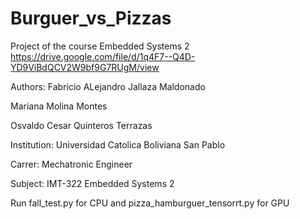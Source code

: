 # Burguer_vs_Pizzas
Project of the course Embedded Systems 2 
https://drive.google.com/file/d/1q4F7--Q4D-YD9ViBdQCV2W9bf9G7RUgM/view

Authors:
Fabricio ALejandro Jallaza Maldonado

Mariana Molina Montes

Osvaldo Cesar Quinteros Terrazas


Institution: Universidad Catolica Boliviana San Pablo

Carrer: Mechatronic Engineer

Subject: IMT-322 Embedded Systems 2 


Run fall_test.py for CPU 
and pizza_hamburguer_tensorrt.py for GPU
